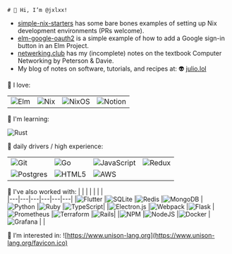 ```
# 👋 Hi, I’m @jxlxx!
```

- [simple-nix-starters](https://github.com/jxlxx/simple-nix-starters) has some bare bones examples of setting up Nix development environments (PRs welcome).
- [elm-google-oauth2](https://github.com/jxlxx/elm-google-oauth2) is a simple example of how to add a Google sign-in button in an Elm Project.
- [netwerking.club](https://jxlxx.github.io/netwerking.club/) has my (incomplete) notes on the textbook Computer Networking by Peterson & Davie.
- My blog of notes on software, tutorials, and recipes at: 👽 [julio.lol](https://julio.lol/)

 💞️ I love:  

|   |   |   |   |   
|---|---|---|---|
| ![Elm](https://img.shields.io/badge/Elm-60B5CC?style=for-the-badge&logo=elm&logoColor=white) | ![Nix](https://img.shields.io/badge/NIX-5277C3.svg?style=for-the-badge&logo=NixOS&logoColor=white) | ![NixOS](https://img.shields.io/badge/NIXOS-5277C3.svg?style=for-the-badge&logo=NixOS&logoColor=white) | ![Notion](https://img.shields.io/badge/Notion-%23000000.svg?style=for-the-badge&logo=notion&logoColor=white) |
 

🌱 I'm learning: 

![Rust](https://img.shields.io/badge/rust-%23000000.svg?style=for-the-badge&logo=rust&logoColor=white)

 🫡 daily drivers / high experience: 

|   |   |   |   |   
|---|---|---|---|
| ![Git](https://img.shields.io/badge/git-%23F05033.svg?style=for-the-badge&logo=git&logoColor=white) | ![Go](https://img.shields.io/badge/go-%2300ADD8.svg?style=for-the-badge&logo=go&logoColor=white) | ![JavaScript](https://img.shields.io/badge/javascript-%23323330.svg?style=for-the-badge&logo=javascript&logoColor=%23F7DF1E) | ![Redux](https://img.shields.io/badge/redux-%23593d88.svg?style=for-the-badge&logo=redux&logoColor=white) |
| ![Postgres](https://img.shields.io/badge/postgres-%23316192.svg?style=for-the-badge&logo=postgresql&logoColor=white) | ![HTML5](https://img.shields.io/badge/html5-%23E34F26.svg?style=for-the-badge&logo=html5&logoColor=white) | ![AWS](https://img.shields.io/badge/AWS-%23FF9900.svg?style=for-the-badge&logo=amazon-aws&logoColor=white) |


🤝 I've also worked with: 
|   |   |   |   |   |   |   
|---|---|---|---|---|---|
|![Flutter](https://img.shields.io/badge/Flutter-%2302569B.svg?style=for-the-badge&logo=Flutter&logoColor=white) |![SQLite](https://img.shields.io/badge/sqlite-%2307405e.svg?style=for-the-badge&logo=sqlite&logoColor=white) |![Redis](https://img.shields.io/badge/redis-%23DD0031.svg?style=for-the-badge&logo=redis&logoColor=white) |![MongoDB](https://img.shields.io/badge/MongoDB-%234ea94b.svg?style=for-the-badge&logo=mongodb&logoColor=white) |![Python](https://img.shields.io/badge/python-3670A0?style=for-the-badge&logo=python&logoColor=ffdd54) |![Ruby](https://img.shields.io/badge/ruby-%23CC342D.svg?style=for-the-badge&logo=ruby&logoColor=white) |![TypeScript](https://img.shields.io/badge/typescript-%23007ACC.svg?style=for-the-badge&logo=typescript&logoColor=white)|
|![Electron.js](https://img.shields.io/badge/Electron-191970?style=for-the-badge&logo=Electron&logoColor=white) |![Webpack](https://img.shields.io/badge/webpack-%238DD6F9.svg?style=for-the-badge&logo=webpack&logoColor=black) |![Flask](https://img.shields.io/badge/flask-%23000.svg?style=for-the-badge&logo=flask&logoColor=white) |![Prometheus](https://img.shields.io/badge/Prometheus-E6522C?style=for-the-badge&logo=Prometheus&logoColor=white) |![Terraform](https://img.shields.io/badge/terraform-%235835CC.svg?style=for-the-badge&logo=terraform&logoColor=white) |![Rails](https://img.shields.io/badge/rails-%23CC0000.svg?style=for-the-badge&logo=ruby-on-rails&logoColor=white)|
|![NPM](https://img.shields.io/badge/NPM-%23CB3837.svg?style=for-the-badge&logo=npm&logoColor=white) |![NodeJS](https://img.shields.io/badge/node.js-6DA55F?style=for-the-badge&logo=node.js&logoColor=white) |![Docker](https://img.shields.io/badge/docker-%230db7ed.svg?style=for-the-badge&logo=docker&logoColor=white) |![Grafana](https://img.shields.io/badge/grafana-%23F46800.svg?style=for-the-badge&logo=grafana&logoColor=white) | |

👀 I’m interested in: 
![https://www.unison-lang.org](https://www.unison-lang.org/favicon.ico)




